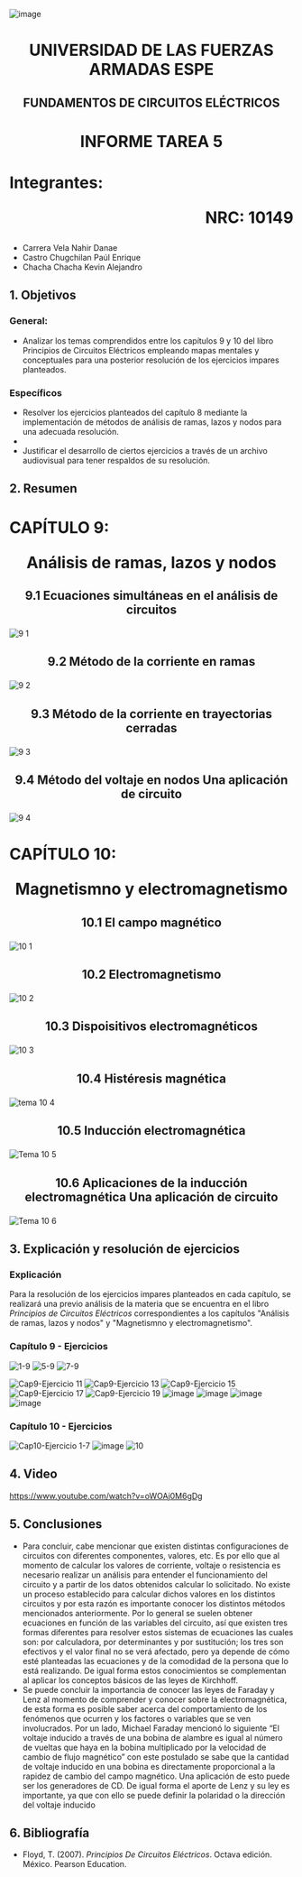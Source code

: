 ![image](https://user-images.githubusercontent.com/93786746/140656495-1e9017c5-1622-4145-a547-0ebbe5014f3d.png)
# <p align=center> UNIVERSIDAD DE LAS FUERZAS ARMADAS ESPE 
## <p align=center> FUNDAMENTOS DE CIRCUITOS ELÉCTRICOS
# <p align=center>  INFORME TAREA 5
# Integrantes: <p align=right> NRC: 10149
* Carrera Vela Nahir Danae
* Castro Chugchilan Paúl Enrique
* Chacha Chacha Kevin Alejandro
## 1. Objetivos
  ### General: 
  * Analizar los temas comprendidos entre los capítulos 9 y 10 del libro Principios de Circuitos Eléctricos empleando mapas mentales y conceptuales para una posterior resolución de los ejercicios impares planteados.
  ### Específicos
  *  Resolver los ejercicios planteados del capítulo 8 mediante la implementación de métodos de análisis de ramas, lazos y nodos para una adecuada resolución. 
  *  
  *  Justificar el desarrollo de ciertos ejercicios a través de un archivo audiovisual para tener respaldos de su resolución.
## 2. Resumen
  # CAPÍTULO 9: <p align=center> Análisis de ramas, lazos y nodos
## <p align=center> 9.1 Ecuaciones simultáneas en el análisis de circuitos
![9 1](https://user-images.githubusercontent.com/93829962/148790549-0ab67766-53b1-490c-abd8-8385a31e141f.jpeg)

## <p align=center> 9.2 Método de la corriente en ramas
![9 2](https://user-images.githubusercontent.com/93829962/148790567-1eb313f1-3933-4620-8990-4d9e8cbbae18.jpeg)

## <p align=center> 9.3 Método de la corriente en trayectorias cerradas
![9 3](https://user-images.githubusercontent.com/93829962/148790602-c8b43c0f-0162-475a-b823-3d8dfe329bbb.jpeg)

## <p align=center> 9.4  Método del voltaje en nodos Una aplicación de circuito 
![9 4](https://user-images.githubusercontent.com/93786746/148866572-4a75abdc-43a7-4100-8b99-48877d19d196.png)


  # CAPÍTULO 10: <p align=center> Magnetismno y electromagnetismo
## <p align=center> 10.1 El campo magnético
![10 1](https://user-images.githubusercontent.com/93786746/148866586-7cc21531-2342-45b4-9152-4389408fdfea.png)

## <p align=center> 10.2 Electromagnetismo
![10 2](https://user-images.githubusercontent.com/93786746/148866599-ee0983a6-a4dd-4eaf-a770-c7e0ee84bb47.png)

## <p align=center> 10.3 Dispoisitivos electromagnéticos
![10 3](https://user-images.githubusercontent.com/93786746/148866610-aab3cd1a-852f-446f-93fb-87f27d359176.png)

## <p align=center> 10.4  Histéresis magnética
![tema 10 4](https://user-images.githubusercontent.com/93829976/148814599-53559f21-7e83-44e9-89ae-4f6c2b05c7d1.jpeg)
## <p align=center> 10.5  Inducción electromagnética
![Tema 10 5](https://user-images.githubusercontent.com/93829976/148814615-601b9b3d-d57d-4299-a84b-ff1af5b8b0ca.jpeg)
## <p align=center> 10.6  Aplicaciones de la inducción electromagnética Una aplicación de circuito
![Tema 10 6](https://user-images.githubusercontent.com/93829976/148814632-3fc7957e-1558-405a-a1f2-1ea3162fad32.jpeg)
## 3. Explicación y resolución de ejercicios
  ### Explicación
   Para la resolución de los ejercicios impares planteados en cada capítulo, se realizará una previo análisis de la materia que se encuentra en el libro _Principios de Circuitos Eléctricos_ correspondientes a los capítulos "Análisis de ramas, lazos y nodos" y "Magnetismno y electromagnetismo".
  ### Capítulo 9 - Ejercicios
![1-9](https://user-images.githubusercontent.com/93786746/148886512-52e1d52b-5ec4-4716-833f-dc81a37059ac.PNG)
![5-9](https://user-images.githubusercontent.com/93786746/148886520-708a19d8-4d34-46da-ba33-6c57844488ec.PNG)
![7-9](https://user-images.githubusercontent.com/93786746/148886528-28859716-ccad-4644-8b40-6f2b0bdac262.PNG)
 

![Cap9-Ejercicio 11](https://user-images.githubusercontent.com/93829976/148883285-e51669b9-8704-4ac6-a75c-636105302a39.png)
![Cap9-Ejercicio 13](https://user-images.githubusercontent.com/93829976/148883307-91314164-5c4e-4347-a888-8f6f077a887e.png)
![Cap9-Ejercicio 15](https://user-images.githubusercontent.com/93829976/148883324-b4bb48b4-71ff-4058-a515-0ff0efff68b0.png)
![Cap9-Ejercicio 17](https://user-images.githubusercontent.com/93829976/148883336-b76c50e2-e71a-479a-ae9d-3cb46675bbe8.png)
![Cap9-Ejercicio 19](https://user-images.githubusercontent.com/93829976/148883345-25f1fae3-042f-41c9-8860-ee0b346cb5df.png)
![image](https://user-images.githubusercontent.com/93829962/148851961-c81b3c42-1f74-49cf-a995-529e1b87cdf5.png)
![image](https://user-images.githubusercontent.com/93829962/148852057-11e50153-67ff-4c71-9692-32ba2e652c4a.png)
![image](https://user-images.githubusercontent.com/93829962/148852107-469da7e2-cfc6-49f0-9e81-0826c5e2f7c6.png)
![image](https://user-images.githubusercontent.com/93829962/148852232-e6464eeb-0e6e-43d3-8d6c-112ad6edff84.png)

  ### Capítulo 10 - Ejercicios
![Cap10-Ejercicio 1-7](https://user-images.githubusercontent.com/93829976/148883380-1b507f67-c354-4fe1-b838-d3cb32edc9ad.png)
![image](https://user-images.githubusercontent.com/93829962/148852297-e50fa8ce-d9c3-449f-8b53-bae99c969c55.png)
![10](https://user-images.githubusercontent.com/93786746/148886534-464c7353-8b4e-455c-817f-47995ffd6cb4.PNG)


## 4. Video
https://www.youtube.com/watch?v=oWOAj0M6gDg
## 5. Conclusiones
  * Para concluir, cabe mencionar que existen distintas configuraciones de circuitos con diferentes componentes, valores, etc. Es por ello que al momento de calcular los valores de corriente, voltaje o resistencia es necesario realizar un análisis para entender el funcionamiento del circuito y a partir de los datos obtenidos calcular lo solicitado. No existe un proceso establecido para calcular dichos valores en los distintos circuitos y por esta razón es importante conocer los distintos métodos mencionados anteriormente. Por lo general se suelen obtener ecuaciones en función de las variables del circuito, así que existen tres formas diferentes para resolver estos sistemas de ecuaciones las cuales son: por calculadora, por determinantes y por sustitución; los tres son efectivos y el valor final no se verá afectado, pero ya depende de cómo esté planteadas las ecuaciones y de la comodidad de la persona que lo está realizando. De igual forma estos conocimientos se complementan al aplicar los conceptos básicos de las leyes de Kirchhoff. 
  * Se puede concluir la importancia de conocer las leyes de Faraday y Lenz al momento de comprender y conocer sobre la electromagnética, de esta forma es posible saber acerca del comportamiento de los fenómenos que ocurren y los factores o variables que se ven involucrados. Por un lado, Michael Faraday mencionó lo siguiente “El voltaje inducido a través de una bobina de alambre es igual al número de vueltas que haya en la bobina multiplicado por la velocidad de cambio de flujo magnético” con este postulado se sabe que la cantidad de voltaje inducido en una bobina es directamente proporcional a la rapidez de cambio del campo magnético. Una aplicación de esto puede ser los generadores de CD. De igual forma el aporte de Lenz y su ley es importante, ya que con ello se puede definir la polaridad o la dirección del voltaje inducido
## 6. Bibliografía
  * Floyd, T. (2007). _Principios De Circuitos Eléctricos_. Octava edición. México. Pearson Education.
